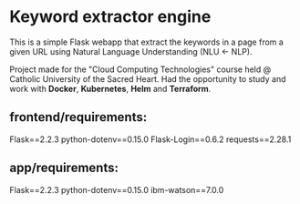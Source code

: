 # Keyword extractor engine

This is a simple Flask webapp that extract the keywords in a page from a given URL using Natural Language Understanding (NLU <- NLP).

Project made for the "Cloud Computing Technologies" course held @ Catholic University of the Sacred Heart. Had the opportunity to study and work with **Docker**, **Kubernetes**, **Helm** and **Terraform**.


## frontend/requirements:
Flask==2.2.3
python-dotenv==0.15.0
Flask-Login==0.6.2
requests==2.28.1


## app/requirements:
Flask==2.2.3
python-dotenv==0.15.0
ibm-watson==7.0.0
